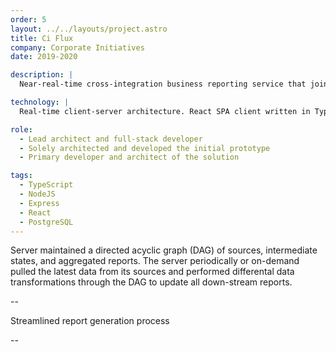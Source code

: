 ```yaml
---
order: 5
layout: ../../layouts/project.astro
title: Ci Flux
company: Corporate Initiatives
date: 2019-2020

description: |
  Near-real-time cross-integration business reporting service that joins and aggregates data across separate services and provides convenient and configurable business-ready reports.

technology: |
  Real-time client-server architecture. React SPA client written in TypeScript. NodeJS Express server written in TypeScript. PostgreSQL database.

role:
  - Lead architect and full-stack developer
  - Solely architected and developed the initial prototype
  - Primary developer and architect of the solution

tags:
  - TypeScript
  - NodeJS
  - Express
  - React
  - PostgreSQL
---
```




Server maintained a directed acyclic graph (DAG) of sources, intermediate states, and aggregated reports. The server periodically or on-demand pulled the latest data from its sources and performed differental data transformations through the DAG to update all down-stream reports.

--

Streamlined report generation process

--

